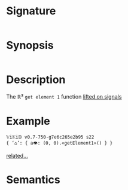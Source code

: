 # Signature
```vikid-signature
```

# Synopsis
```vikid-synopsis
```

# Description
The __ℝ²__ `get element 1` function [lifted on signals](/refman/concepts/pure_functions)

# Example
```vikid-script
𝕍i𝕂i𝔻 v0.7-750-g7e6c265e2b95 s22
{ ‘⌂’: { a👁: (0, 0).«getElement1»() } }
```


[related...](https://en.wikipedia.org/wiki/Tuple)

# Semantics